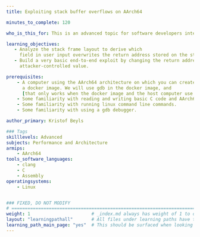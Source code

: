 ```yaml
---
title: Exploiting stack buffer overflows on AArch64

minutes_to_complete: 120

who_is_this_for: This is an advanced topic for software developers interested in understanding the basics of how memory vulnerability-based exploits work on AArch64.

learning_objectives: 
   - Analyze the stack frame layout to derive which
     field in user input overwrites the return address stored on the stack.
   - Build a very basic end-to-end exploit by changing the return address to an
     attacker-controlled value.

prerequisites:
    - A computer using the AArch64 architecture on which you can create and run
      a docker image. We will use gdb in the docker image, and
      [that only works when the docker image and the host computer use the same instruction set](https://github.com/docker/for-mac/issues/5191).
    - Some familiarity with reading and writing basic C code and AArch64 assembly code.
    - Some familiarity with running linux command line commands.
    - Some familiarity with using a gdb debugger.

author_primary: Kristof Beyls

### Tags
skilllevels: Advanced
subjects: Performance and Architecture
armips:
    - AArch64
tools_software_languages:
    - clang
    - C
    - Assembly
operatingsystems:
    - Linux


### FIXED, DO NOT MODIFY
# ================================================================================
weight: 1                       # _index.md always has weight of 1 to order correctly
layout: "learningpathall"       # All files under learning paths have this same wrapper
learning_path_main_page: "yes"  # This should be surfaced when looking for related content. Only set for _index.md of learning path content.
---
```


